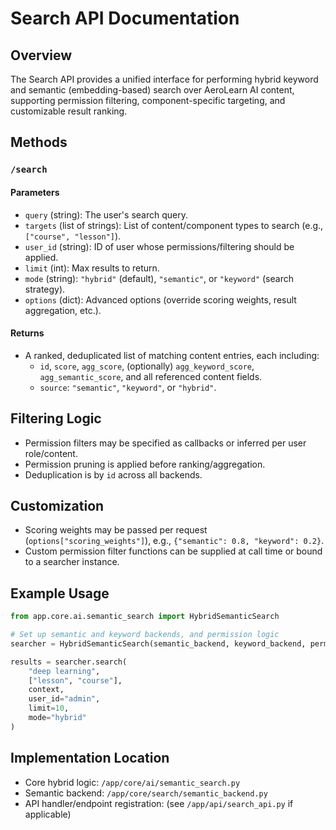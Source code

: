 # Search API Documentation

## Overview

The Search API provides a unified interface for performing hybrid keyword and semantic (embedding-based) search over AeroLearn AI content, supporting permission filtering, component-specific targeting, and customizable result ranking.

## Methods

### `/search`

#### **Parameters**
- `query` (string): The user's search query.
- `targets` (list of strings): List of content/component types to search (e.g., `["course", "lesson"]`).
- `user_id` (string): ID of user whose permissions/filtering should be applied.
- `limit` (int): Max results to return.
- `mode` (string): `"hybrid"` (default), `"semantic"`, or `"keyword"` (search strategy).
- `options` (dict): Advanced options (override scoring weights, result aggregation, etc.).

#### **Returns**
- A ranked, deduplicated list of matching content entries, each including:
  - `id`, `score`, `agg_score`, (optionally) `agg_keyword_score`, `agg_semantic_score`, and all referenced content fields.
  - `source`: `"semantic"`, `"keyword"`, or `"hybrid"`.

## Filtering Logic

- Permission filters may be specified as callbacks or inferred per user role/content.
- Permission pruning is applied before ranking/aggregation.
- Deduplication is by `id` across all backends.

## Customization

- Scoring weights may be passed per request (`options["scoring_weights"]`), e.g., `{"semantic": 0.8, "keyword": 0.2}`.
- Custom permission filter functions can be supplied at call time or bound to a searcher instance.

## Example Usage

```python
from app.core.ai.semantic_search import HybridSemanticSearch

# Set up semantic and keyword backends, and permission logic
searcher = HybridSemanticSearch(semantic_backend, keyword_backend, permission_checker, scoring_weights)

results = searcher.search(
    "deep learning",
    ["lesson", "course"], 
    context, 
    user_id="admin",
    limit=10,
    mode="hybrid"
)
```

## Implementation Location

- Core hybrid logic: `/app/core/ai/semantic_search.py`
- Semantic backend: `/app/core/search/semantic_backend.py`
- API handler/endpoint registration: (see `/app/api/search_api.py` if applicable)